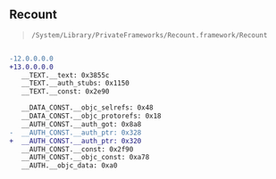 ## Recount

> `/System/Library/PrivateFrameworks/Recount.framework/Recount`

```diff

-12.0.0.0.0
+13.0.0.0.0
   __TEXT.__text: 0x3855c
   __TEXT.__auth_stubs: 0x1150
   __TEXT.__const: 0x2e90

   __DATA_CONST.__objc_selrefs: 0x48
   __DATA_CONST.__objc_protorefs: 0x18
   __AUTH_CONST.__auth_got: 0x8a8
-  __AUTH_CONST.__auth_ptr: 0x328
+  __AUTH_CONST.__auth_ptr: 0x320
   __AUTH_CONST.__const: 0x2f90
   __AUTH_CONST.__objc_const: 0xa78
   __AUTH.__objc_data: 0xa0

```
